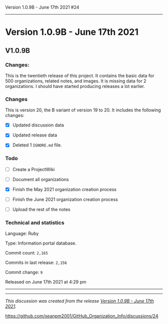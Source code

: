 Version 1.0.9B - June 17th 2021 #24

***

<!-- TODO TODAY

Organization info for 501 to 502 and onward will be placed in the `1.1` directory, instead of the `1` directory. If you fail on this goal, just download the repository, delete the 2 organization info directories, and re-upload them to the `1.1` directory

!-->

# Version 1.0.9B - June 17th 2021

## V1.0.9B

### Changes:

This is the twentieth release of this project. It contains the basic data for 500 organizations, <!-- (fork count minus 2) !--> related notes, and images. It is missing data for 2 organizations. I should have started producing releases a lot earlier.

### Changes

This is version 20, the B variant of version 19 to 20. It includes the following changes:

- [x] Updated discussion data

- [x] Updated release data

- [x] Deleted 1 `IGNORE.md` file.

### Todo

- [ ] Create a ProjectWiki

- [ ] Document all organizations

- [x] Finish the May 2021 organization creation process

- [ ] Finish the June 2021 organization creation process

- [ ] Upload the rest of the notes

### Technical and statistics

Language: Ruby

Type: Information portal database.

Commit count: `2,165`

Commits in last release: `2,156`

Commit change: `9`

Released on June 17th 2021 at 4:29 pm

***


<hr /><em>This discussion was created from the release <a href='https://github.com/seanpm2001/GitHub_Organization_Info/releases/tag/V1.0.9B'>Version 1.0.9B - June 17th 2021</a>.</em>

https://github.com/seanpm2001/GitHub_Organization_Info/discussions/24
